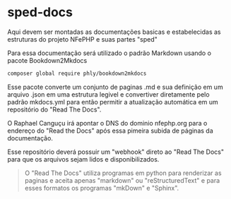 # sped-docs

Aqui devem ser montadas as documentações basicas e estabelecidas as estruturas do projeto 
NFePHP e suas partes "sped"

Para essa documentação será utilizado o padrão Markdown usando o pacote Bookdown2Mkdocs

 ```bash
composer global require phly/bookdown2mkdocs
```

Esse pacote converte um conjunto de paginas .md e sua definição em um arquivo .json em uma estrutura legivel e convertiver diretamente pelo padrão mkdocs.yml para então permitir a atualização automática em um repositório do "Read The Docs".

O Raphael Canguçu irá apontar o DNS do dominio nfephp.org para o endereço do "Read the Docs" após essa pimeira subida de páginas da documentação.

Esse repositório deverá possuir um "webhook" direto ao "Read The Docs" para que os arquivos sejam lidos e disponibilizados.

 > O "Read The Docs" utiliza programas em python para renderizar as paginas e aceita apenas "markdown" ou "reStructuredText" e para esses formatos os programas "mkDown" e "Sphinx".
